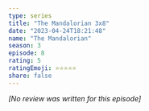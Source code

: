 ```yaml
---
type: series
title: "The Mandalorian 3x8"
date: "2023-04-24T18:21:48"
name: "The Mandalorian"
season: 3
episode: 8
rating: 5
ratingEmoji: ⭐️⭐️⭐️⭐️⭐️
share: false
---
```


_[No review was written for this episode]_
